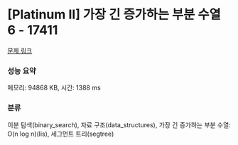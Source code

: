 # [Platinum II] 가장 긴 증가하는 부분 수열 6 - 17411 

[문제 링크](https://www.acmicpc.net/problem/17411) 

### 성능 요약

메모리: 94868 KB, 시간: 1388 ms

### 분류

이분 탐색(binary_search), 자료 구조(data_structures), 가장 긴 증가하는 부분 수열: O(n log n)(lis), 세그먼트 트리(segtree)

